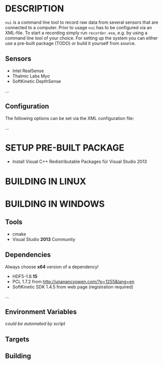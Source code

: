 DESCRIPTION
===========
`nui` is a command line tool to record raw data from several sensors that are connected to a computer. Prior to usage `nui` has to be configured via an XML-file. To start a recording simply run `recorder.exe`, e.g. by using a command line tool of your choice. For setting up the system you can either use a pre-built package (TODO) or build it yourself from source.

Sensors
-------

* Intel RealSense
* Thalmic Labs Myo
* SoftKinetic DepthSense

...

Configuration
-------------
The following options can be set via the XML configuration file:

...

SETUP PRE-BUILT PACKAGE
=======================

* Install Visual C++ Redistributable Packages für Visual Studio 2013


BUILDING IN LINUX
=================


BUILDING IN WINDOWS
===================
Tools
-----

* cmake
* Visual Studio **2013** Community

Dependencies
------------
Always choose **x64** version of a dependency!

* HDF5-1.8.**15**
* PCL 1.7.2 from http://unanancyowen.com/?p=1255&lang=en
* SoftKinetic SDK 1.4.5 from web page (registration required)

...

Environment Variables
---------------------

*could be automated by script*


Targets
-------


Building
--------